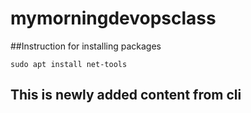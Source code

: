 # mymorningdevopsclass
##Instruction for installing packages
```
sudo apt install net-tools
```
## This is newly added content from cli
